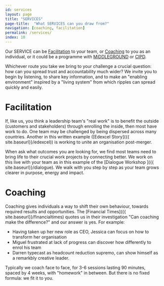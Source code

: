 ```yaml
---
id: services
layout: page
title: "SERVICES"
page-title:  "What SERVICES can you draw from?"
navigation: [coaching, facilitation]
permalink: /services/
index: 10
---
```


Our SERVICE can be [Facilitation](#Facilitation) to your team, or [Coaching](#Coaching) to you as an individual, or it could be a programme with [MiDDLEGROUND](http://www.middle-ground.co.uk) or [CIPD](http://www.cipd.co.uk/training/ORDDTC). 

Whichever route you take we bring to your challenge a crucial question: how can you spread trust and accountability much wider? We invite you to begin by listening, to share key information, and to make an "enabling environment" inspired by a "living system" from which ripples can spread quickly and easily.

<a name="Facilitation"></a>
Facilitation
============

If, like us, you think a leadership team's "real work" is to benefit the outside (customers and stakeholders) through enrolling the inside, then most have work to do. One team may be challenged by being dispersed across many countries. Another in this written example ([Edexcel Story]({{ site.baseurl}}/edexcel)) is working to unite an organisation post-merger.

When ask what outcomes you are looking for, we find most teams need to bring life to their crucial work projects by connecting better. We work on this live with your team as in this example of the [Dialogue Workshop ]({{ site.baseurl}}/dialogue). We walk with you step by step as your team grows clearer in purpose, energy and impact.

<a name="Coaching"></a>
Coaching
========

Coaching gives individuals a way to shift their own behaviour, towards required results and opportunities. The [Financial Times]({{ site.baseurl}}/financialtimes) quotes us in their investigation "Can coaching make the difference?" and our answer is yes. For example:

- Having taken up her new role as CEO, Jessica can focus on how to transform her organisation
- Miguel frustrated at lack of progress can discover how differently to enrol his team
- Darren typecast as headcount reduction supremo, can show himself as a remarkbly creative leader.

Typically we coach face to face, for 3-6 sessions lasting 90 minutes, spaced by 4 weeks, with "homework" in between. But there is no fixed formula: we fit it to you.  








